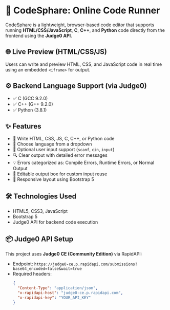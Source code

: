 # 🧪 CodeSphare: Online Code Runner

CodeSphare is a lightweight, browser-based code editor that supports running **HTML/CSS/JavaScript**, **C**, **C++**, and **Python** code directly from the frontend using the **Judge0 API**.

## 🌐 Live Preview (HTML/CSS/JS)

Users can write and preview HTML, CSS, and JavaScript code in real time using an embedded `<iframe>` for output.

## ⚙️ Backend Language Support (via Judge0)

- ✅ C (GCC 9.2.0)
- ✅ C++ (G++ 9.2.0)
- ✅ Python (3.8.1)

## ✨ Features

- 📝 Write HTML, CSS, JS, C, C++, or Python code
- 🔄 Choose language from a dropdown
- 💬 Optional user input support (`scanf`, `cin`, `input`)
- 🔍 Clear output with detailed error messages
- 💡 Errors categorized as: Compile Errors, Runtime Errors, or Normal Output
- 🧠 Editable output box for custom input reuse
- 📱 Responsive layout using Bootstrap 5

## 🛠️ Technologies Used

- HTML5, CSS3, JavaScript
- Bootstrap 5
- Judge0 API for backend code execution

## 📦 Judge0 API Setup

This project uses **Judge0 CE (Community Edition)** via RapidAPI:

- Endpoint: `https://judge0-ce.p.rapidapi.com/submissions?base64_encoded=false&wait=true`
- Required headers:
  ```json
  {
    "Content-Type": "application/json",
    "x-rapidapi-host": "judge0-ce.p.rapidapi.com",
    "x-rapidapi-key": "YOUR_API_KEY"
  }

